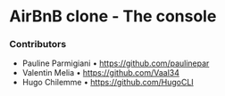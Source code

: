 # AirBnB clone - The console


### Contributors

- Pauline Parmigiani • https://github.com/paulinepar
- Valentin Melia • https://github.com/Vaal34
- Hugo Chilemme • https://github.com/HugoCLI
